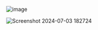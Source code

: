 ![image](https://github.com/coderrps/PizzaSales_PowerBI/assets/77949729/5c9016c7-d4d8-4a63-a916-709f6c4d46c0)


![Screenshot 2024-07-03 182724](https://github.com/coderrps/PizzaSales_PowerBI/assets/77949729/932d3336-8ee0-4f94-9bc0-fa8159a3c9e5)
